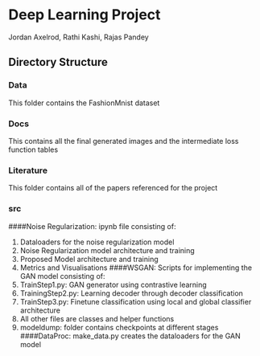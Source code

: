 # Deep Learning Project
Jordan Axelrod, Rathi Kashi, Rajas Pandey

## Directory Structure
### Data
This folder contains the FashionMnist dataset 
### Docs
This contains all the final generated images and the intermediate loss function tables
### Literature
This folder contains all of the papers referenced for the project
### src
####Noise Regularization: ipynb file consisting of:
1. Dataloaders for the noise regularization model 
2. Noise Regularization model architecture and training
3. Proposed Model architecture and training
4. Metrics and Visualisations 
####WSGAN: Scripts for implementing the GAN model consisting of:
1. TrainStep1.py: GAN generator using contrastive learning
2. TrainingStep2.py: Learning decoder through decoder classification
3. TrainStep3.py: Finetune classification using local and global classifier architecture
4. All other files are classes and helper functions
5. modeldump: folder contains checkpoints at different stages
####DataProc: make_data.py creates the dataloaders for the GAN model
